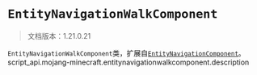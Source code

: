 # `EntityNavigationWalkComponent`

> 文档版本：1.21.0.21

`EntityNavigationWalkComponent`类，扩展自[`EntityNavigationComponent`](./entitynavigationcomponent.md)。script_api.mojang-minecraft.entitynavigationwalkcomponent.description
